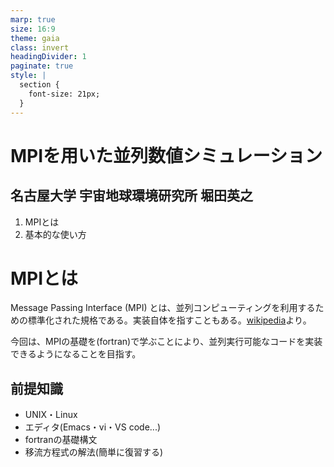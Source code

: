```yaml
---
marp: true
size: 16:9
theme: gaia
class: invert
headingDivider: 1
paginate: true
style: |
  section {
    font-size: 21px;
  }
---
```


<!--
_header: "MPIを用いた並列数値シミュレーション"
-->
# MPIを用いた並列数値シミュレーション

## 名古屋大学 宇宙地球環境研究所 堀田英之

1. MPIとは
1. 基本的な使い方

# MPIとは

Message Passing Interface (MPI) とは、並列コンピューティングを利用するための標準化された規格である。実装自体を指すこともある。[wikipedia](https://ja.wikipedia.org/wiki/Message_Passing_Interface)より。

今回は、MPIの基礎を(fortran)で学ぶことにより、並列実行可能なコードを実装できるようになることを目指す。

## 前提知識
- UNIX・Linux
- エディタ(Emacs・vi・VS code...)
- fortranの基礎構文
- 移流方程式の解法(簡単に復習する)